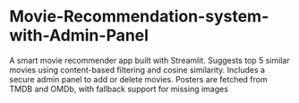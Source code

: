 # Movie-Recommendation-system-with-Admin-Panel
A smart movie recommender app built with Streamlit. Suggests top 5 similar movies using content-based filtering and cosine similarity. Includes a secure admin panel to add or delete movies. Posters are fetched from TMDB and OMDb, with fallback support for missing images
